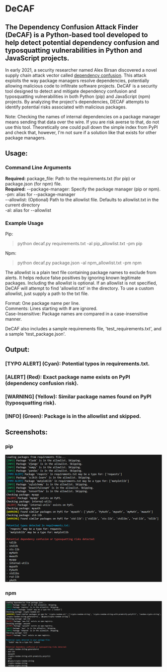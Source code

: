 # DeCAF

## The Dependency Confusion Attack Finder (DeCAF) is a Python-based tool developed to help detect potential dependency confusion and typosquatting vulnerabilities in Python and JavaScript projects.

In early 2021, a security researcher named Alex Birsan discovered a novel supply chain attack vector called [dependency confusion](https://medium.com/@alex.birsan/dependency-confusion-4a5d60fec610). This attack exploits the way package managers resolve dependencies, potentially allowing malicious code to infiltrate software projects. DeCAF is a security tool designed to detect and mitigate dependency confusion and typosquatting vulnerabilities in both Python (pip) and JavaScript (npm) projects. By analyzing the project's dependencies, DECAF attempts to identify potential risks associated with malicious packages.

Note: Checking the names of internal dependencies on a package manager means sending that data over the wire. If you are risk averse to that, do not use this tool. Theoretically one could pull down the simple index from PyPI and check that, however, I'm not sure if a solution like that exists for other package managers.

## Usage:

### Command Line Arguments

**Required:** package_file: Path to the requirements.txt (for pip) or package.json (for npm) file.   
**Required:** --package-manager: Specify the package manager (pip or npm).  
-pm: alias for --package-manager  
--allowlist: (Optional) Path to the allowlist file. Defaults to allowlist.txt in the current directory  
-al: alias for --allowlist

### Example Usage

Pip:
> python decaf.py requirements.txt -al pip_allowlist.txt -pm pip

Npm:
> python decaf.py package.json -al npm_allowlist.txt -pm npm

The allowlist is a plain text file containing package names to exclude from alerts. It helps reduce false positives by ignoring known legitimate packages. Including the allowlist is optional. If an allowlist is not specified, DeCAF will attempt to find 'allowlist.txt' in the directory. To use a custom allowlist, just supply a path to the txt file.

Format: One package name per line.  
Comments: Lines starting with # are ignored.  
Case-Insensitive: Package names are compared in a case-insensitive manner.  

DeCAF also includes a sample requirements file, 'test_requirements.txt', and a sample 'test_package.json'.

## Output:

### [TYPO ALERT] (Cyan): Potential typos in requirements.txt.
### [ALERT] (Red): Exact package name exists on PyPI (dependency confusion risk).
### [WARNING] (Yellow): Similar package names found on PyPI (typosquatting risk).
### [INFO] (Green): Package is in the allowlist and skipped.

## Screenshots:
### pip
![alt text](image.png)

### npm
![alt text](image-1.png)
